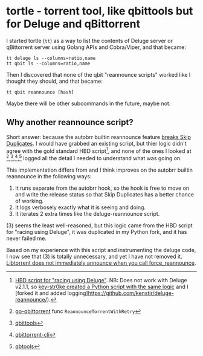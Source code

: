 # tortle - torrent tool, like qbittools but for Deluge and qBittorrent

I started tortle (`tt`) as a way to list the contents of Deluge server or qBittorrent server using Golang APIs and Cobra/Viper, and that became:

```
tt deluge ls --columns=ratio,name
tt qbit ls --columns=ratio,name
```

Then I discovered that none of the qbit "reannounce scripts" worked like I thought they should, and that became:

```
tt qbit reannounce [hash]
```

Maybe there will be other subcommands in the future, maybe not.

## Why another reannounce script?

Short answer: because the autobrr builtin reannounce feature [breaks Skip Duplicates](https://discord.com/channels/881212911849209957/881967548143403058/1342160196276977725).  I would have grabbed an existing script, but thier logic didn't agree with the gold standard HBD script[^1], and none of the ones I looked at [^2],[^3],[^4],[^5] logged all the detail I needed to understand what was going on.

This implementation differs from and I think improves on the autobrr builtin reannounce in the following ways:

1. It runs separate from the autobrr hook, so the hook is free to move on and write the release status so that Skip Duplicates has a better chance of working.
2. It logs verbosely exactly what it is seeing and doing.
3. It iterates 2 extra times like the deluge-reannounce script.

(3) seems the least well-reasoned, but this logic came from the HBD script for "racing using Deluge", it was duplicated in my Python fork, and it has never failed me.

Based on my experience with this script and instrumenting the deluge code, I now see that (3) is totally unnecessary, and yet I have not removed it.
[Libtorrent does not immediately announce when you call force_reannounce](https://github.com/arvidn/libtorrent/blob/1b9dc7462f22bc1513464d01c72281280a6a5f97/include/libtorrent/torrent_handle.hpp#L1162-L1169).

[^1]: [HBD script for "racing using Deluge"](https://docs.hostingby.design/application-hosting/applications/deluge#reannounce-script).  NB: Does not work with Deluge v2.1.1, so [key-str0ke created a Python script with the same logic](https://github.com/key-str0ke/deluge-reannounce) and I [forked it and added logging]https://github.com/kenstir/deluge-reannounce/).
[^2]: [go-qbittorrent](https://github.com/autobrr/go-qbittorrent/blob/main/methods.go) func `ReannounceTorrentWithRetry`
[^3]: [qbittools](https://gitlab.com/AlexKM/qbittools/-/blob/master/commands/reannounce.py?ref_type=heads)
[^4]: [qbittorrent-cli](https://github.com/ludviglundgren/qbittorrent-cli/blob/master/cmd/torrent_reannounce.go)
[^5]: [qbtools](https://github.com/buroa/qbtools/blob/master/qbtools/commands/reannounce.py)

